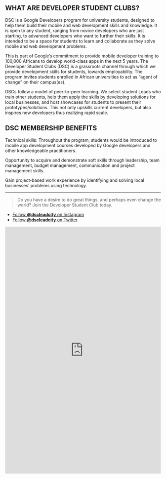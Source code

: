 ## WHAT ARE DEVELOPER STUDENT CLUBS?

DSC is a Google Developers program for university students, designed to help them build their mobile and web development skills and knowledge. It is open to any student, ranging from novice developers who are just starting, to advanced developers who want to further their skills. It is intended to be a space for students to learn and collaborate as they solve mobile and web development problems.  

This is part of Google’s commitment to provide mobile developer training to 100,000 Africans to develop world-class apps in the next 5 years. The Developer Student Clubs (DSC) is a grassroots channel through which we provide development skills for students, towards employability. The program invites students enrolled in African universities to act as “agent of change” on their campus(es).  

DSCs follow a model of peer-to-peer learning. We select student Leads who train other students, help them apply the skills by developing solutions for local businesses, and host showcases for students to present their prototypes/solutions. This not only upskills current developers, but also inspires new developers thus realizing rapid scale.  

## DSC MEMBERSHIP BENEFITS

Technical skills: Throughout the program, students would be introduced to mobile app development courses developed by Google developers and other knowledgeable practitioners.  

Opportunity to acquire and demonstrate soft skills through leadership, team management, budget management, communication and project management skills.  

Gain project-based work experience by identifying and solving local businesses’ problems using technology.  

- - -

> Do you have a desire to do great things, and perhaps even change the world? Join the Developer Student Club today.

* [Follow **@dscleadcity** on Instagram](https://www.instagram.com/dscleadcity/)  
* [Follow **@dscleadcity** on Twitter](https://twitter.com/dscleadcity)  

<iframe src="https://docs.google.com/forms/d/e/1FAIpQLSfPwhGjIuCjBovrw7N8Vk0gEGb9YPVrFD8qHJxrVW_FW8Oc9w/viewform?embedded=true" width="100%" height="800" frameborder="0" marginheight="0" marginwidth="0">Loading...</iframe>
